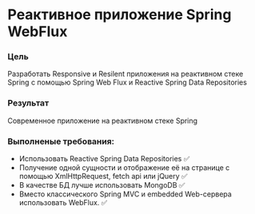 # Реактивное приложение Spring WebFlux
### Цель
Разработать Responsive и Resilent приложения на реактивном стеке Spring c помощью Spring Web Flux и Reactive Spring Data Repositories

### Результат 
Современное приложение на реактивном стеке Spring

### Выполненые требования:
- Использовать Reactive Spring Data Repositories ✅
- Получение одной сущности и отображение её на странице с помощью XmlHttpRequest, fetch api или jQuery ✅
- В качестве БД лучше использовать MongoDB ✅
- Вместо классического Spring MVC и embedded Web-сервера использовать WebFlux. ✅